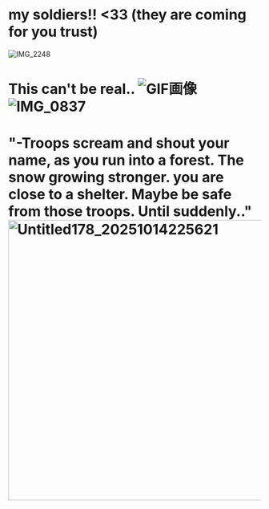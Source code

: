  # my soldiers!! <33 (they are coming for you trust)
 
 ![IMG_2248](https://github.com/user-attachments/assets/1110b85e-0a98-4fea-8ef2-23eb5caee0cd)


# This can't be real.. ![GIF画像](https://github.com/user-attachments/assets/5955fe0e-cfeb-4bec-8980-2fd814ac1fb7) ![IMG_0837](https://github.com/user-attachments/assets/57ba9eda-621d-4d68-96df-c3b4fb20aab6)

# "-Troops scream and shout your name, as you run into a forest. The snow growing stronger. you are close to a shelter. Maybe be safe from those troops. Until suddenly.."<img width="689" height="559" alt="Untitled178_20251014225621" src="https://github.com/user-attachments/assets/d9041326-e346-4288-9311-ffb322bd6f95" />

